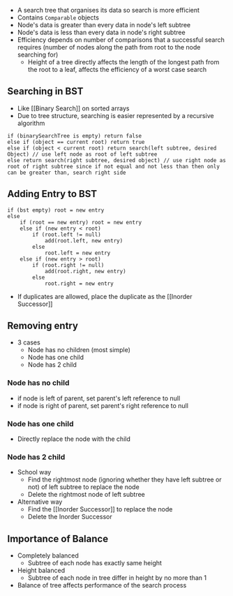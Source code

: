 - A search tree that organises its data so search is more efficient
- Contains `Comparable` objects
- Node's data is greater than every data in node's left subtree
- Node's data is less than every data in node's right subtree
- Efficiency depends on number of comparisons that a successful search requires (number of nodes along the path from root to the node searching for)
	- Height of a tree directly affects the length of the longest path from the root to a leaf, affects the efficiency of a worst case search

## Searching in BST
- Like [[Binary Search]] on sorted arrays
- Due to tree structure, searching is easier represented by a recursive algorithm
```
if (binarySearchTree is empty) return false
else if (object == current root) return true
else if (object < current root) return search(left subtree, desired Object) // use left node as root of left subtree
else return search(right subtree, desired object) // use right node as root of right subtree since if not equal and not less than then only can be greater than, search right side
```

## Adding Entry to BST
```
if (bst empty) root = new entry
else
	if (root == new entry) root = new entry
	else if (new entry < root)
		if (root.left != null)
			add(root.left, new entry)
		else
			root.left = new entry
	else if (new entry > root)
		if (root.right != null)
			add(root.right, new entry)
		else
			root.right = new entry
```
- If duplicates are allowed, place the duplicate as the [[Inorder Successor]]

## Removing entry
- 3 cases
	- Node has no children (most simple)
	- Node has one child
	- Node has 2 child

### Node has no child
- if node is left of parent, set parent's left reference to null
- if node is right of parent, set parent's right reference to null

### Node has one child
- Directly replace the node with the child

### Node has 2 child
- School way
	- Find the rightmost node (ignoring whether they have left subtree or not) of left subtree to replace the node
	- Delete the rightmost node of left subtree
- Alternative way
	- Find the [[Inorder Successor]] to replace the node
	- Delete the Inorder Successor

## Importance of Balance
- Completely balanced
	- Subtree of each node has exactly same height
- Height balanced
	- Subtree of each node in tree differ in height by no more than 1
- Balance of tree affects performance of the search process
